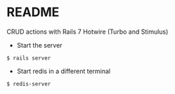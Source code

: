 # README

CRUD actions with Rails 7 Hotwire (Turbo and Stimulus)

- Start the server

```
$ rails server
```

- Start redis in a different terminal

```
$ redis-server
```
